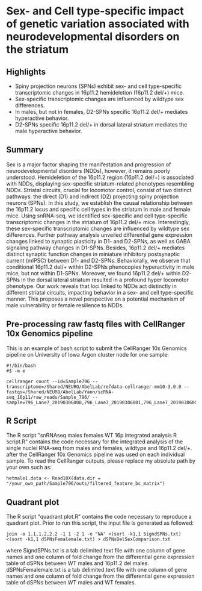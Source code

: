 # Sex- and Cell type-specific impact of genetic variation associated with neurodevelopmental disorders on the striatum

## Highlights

-	Spiny projection neurons (SPNs) exhibit sex- and cell type-specific transcriptomic changes in 16p11.2 hemideletion (16p11.2 del/+) mice.
-	Sex-specific transcriptomic changes are influenced by wildtype sex differences.
-	In males, but not in females, D2-SPNs specific 16p11.2 del/+ mediates hyperactive behavior.
-	D2-SPNs specific 16p11.2 del/+ in dorsal lateral striatum mediates the male hyperactive behavior.
 
## Summary

Sex is a major factor shaping the manifestation and progression of neurodevelopmental disorders (NDDs), however, it remains poorly understood. Hemideletion of the 16p11.2 region (16p11.2 del/+) is associated with NDDs, displaying sex-specific striatum-related phenotypes resembling NDDs. Striatal circuits, crucial for locomotor control, consist of two distinct pathways: the direct (D1) and indirect (D2) projecting spiny projection neurons (SPNs).  In this study, we establish the causal relationship between the 16p11.2 locus and specific cell types in the striatum in male and female mice. Using snRNA-seq, we identified sex-specific and cell type-specific transcriptomic changes in the striatum of 16p11.2 del/+ mice. Interestingly, these sex-specific transcriptomic changes are influenced by wildtype sex differences. Further pathway analysis unveiled differential gene expression changes linked to synaptic plasticity in D1- and D2-SPNs, as well as GABA signaling pathway changes in D1-SPNs. Besides, 16p11.2 del/+ mediates distinct synaptic function changes in miniature inhibitory postsynaptic current (mIPSC) between D1- and D2-SPNs. Behaviorally, we observe that conditional 16p11.2 del/+ within D2-SPNs phenocopies hyperactivity in male mice, but not within D1-SPNs. Moreover, we found 16p11.2 del/+ within D2-SPNs in the dorsal lateral striatum resulted in a profound hyper locomotor phenotype. Our work reveals that loci linked to NDDs act distinctly in different striatal circuits, impacting behavior in a sex- and cell type-specific manner. This proposes a novel perspective on a potential mechanism of male vulnerability or female resilience to NDDs.

## Pre-processing raw fastq files with CellRanger 10x Genomics pipeline

This is an example of bash script to submit the CellRanger 10x Genomics pipeline on University of Iowa Argon cluster node for one sample:

```
#!/bin/bash
#$ -m e

cellranger count --id=Sample796 --transcriptome=/Shared/NEURO/AbelLab/refdata-cellranger-mm10-3.0.0 --fastqs=/Shared/NEURO/AbelLab/Yann/scRNA-seq_16p11/raw_reads/Sample_796/ --sample=796_Lane7_20190306000,796_Lane7_20190306001,796_Lane7_20190306002,796_Lane7_20190306003,796_Lane7_20190313000,796_Lane7_20190313001,796_Lane7_20190313002,796_Lane7_20190313003,796_Lane8_20190306000,796_Lane8_20190306001,796_Lane8_20190306002,796_Lane8_20190306003,796_Lane8_20190313000,796_Lane8_20190313001,796_Lane8_20190313002,796_Lane8_20190313003
```

## R Script

The R script "snRNAseq males females WT 16p integrated analysis R script.R" contains the code necessary for the integrated analysis of the single nuclei RNA-seq from males and females, wildtype and 16p11.2 del/+. after the CellRanger 10x Genomics pipeline was used on each individual sample.
To read the CellRanger outputs, please replace my absolute path by your own such as:

```
hetmale1.data <- Read10X(data.dir = "/your_own_path/Sample796/outs/filtered_feature_bc_matrix")
```

## Quadrant plot

The R script "quadrant plot.R" contains the code necessary to reproduce a quadrant plot.
Prior to run this script, the input file is generated as followed:

```
join -o 1.1,1.2,2.2 -1 1 -2 1 -e "NA" <(sort -k1,1 SigndSPNs.txt) <(sort -k1,1 dSPNsFemalemale.txt) > dSPNsDelSexComparison.txt
```

where SigndSPNs.txt is a tab delimited text file with one column of gene names and one column of fold change from the differential gene expression table of dSPNs between WT males and 16p11.2 del males.
dSPNsFemalemale.txt is a tab delimited text file with one column of gene names and one column of fold change from the differential gene expression table of dSPNs between WT males and WT females.
